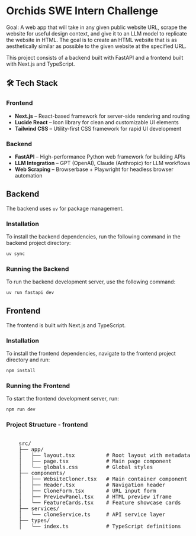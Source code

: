 # Orchids SWE Intern Challenge 

 Goal: A web app that will take in any given public website URL, scrape the website for useful design context, and give it to an LLM model to replicate the website in HTML. The goal is to create an HTML website that is as aesthetically similar as possible to the given website at the specified URL. 


This project consists of a backend built with FastAPI and a frontend built with Next.js and TypeScript.

## 🛠 Tech Stack

### Frontend
- **Next.js** – React-based framework for server-side rendering and routing  
- **Lucide React** – Icon library for clean and customizable UI elements  
- **Tailwind CSS** – Utility-first CSS framework for rapid UI development  

### Backend
- **FastAPI** – High-performance Python web framework for building APIs  
- **LLM Integration** – GPT (OpenAI), Claude (Anthropic) for LLM workflows  
- **Web Scraping** – Browserbase + Playwright for headless browser automation


## Backend

The backend uses `uv` for package management.

### Installation

To install the backend dependencies, run the following command in the backend project directory:

```bash
uv sync
```

### Running the Backend

To run the backend development server, use the following command:

```bash
uv run fastapi dev
```

## Frontend

The frontend is built with Next.js and TypeScript.

### Installation

To install the frontend dependencies, navigate to the frontend project directory and run:

```bash
npm install
```

### Running the Frontend

To start the frontend development server, run:

```bash
npm run dev
```
### Project Structure - frontend
<pre> 
    src/
    ├── app/
    │   ├── layout.tsx          # Root layout with metadata
    │   ├── page.tsx            # Main page component
    │   └── globals.css         # Global styles
    ├── components/
    │   ├── WebsiteCloner.tsx   # Main container component
    │   ├── Header.tsx          # Navigation header
    │   ├── CloneForm.tsx       # URL input form
    │   ├── PreviewPanel.tsx    # HTML preview iframe
    │   └── FeatureCards.tsx    # Feature showcase cards
    ├── services/
    │   └── cloneService.ts     # API service layer
    ├── types/
    │   └── index.ts            # TypeScript definitions

</pre>
